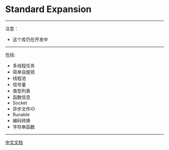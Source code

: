 ﻿# Standard Expansion
---
注意：
* 这个库仍在开发中
---
包括:
* 多线程任务
* 简单自旋锁
* 线程池
* 信号量
* 类型列表
* 函数信息
* Socket
* 异步文件IO
* Runable
* 编码转换
* 字符串函数
---

[中文文档](https://github.com/NaturalSelect/stdx/wiki)